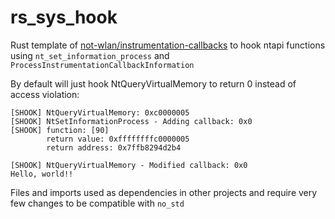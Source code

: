 # rs_sys_hook

Rust template of [not-wlan/instrumentation-callbacks](https://github.com/not-wlan/instrumentation-callbacks/blob/master/minwin/minwin.cpp) to hook ntapi functions using `nt_set_information_process` and `ProcessInstrumentationCallbackInformation`

By default will just hook NtQueryVirtualMemory to return 0 instead of access violation:
```
[SHOOK] NtQueryVirtualMemory: 0xc0000005
[SHOOK] NtSetInformationProcess - Adding callback: 0x0
[SHOOK] function: [90]
        return value: 0xffffffffc0000005
        return address: 0x7ffb8294d2b4

[SHOOK] NtQueryVirtualMemory - Modified callback: 0x0
Hello, world!!
```

Files and imports used as dependencies in other projects and require very few changes to be compatible with `no_std`